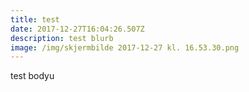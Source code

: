 ```yaml
---
title: test
date: 2017-12-27T16:04:26.507Z
description: test blurb
image: /img/skjermbilde 2017-12-27 kl. 16.53.30.png
---
```

test bodyu

